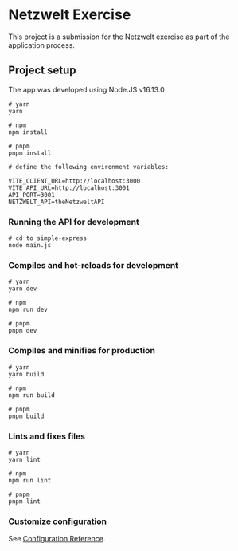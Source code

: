 # Netzwelt Exercise

This project is a submission for the Netzwelt exercise as part of the application process.

## Project setup

The app was developed using Node.JS v16.13.0

```
# yarn
yarn

# npm
npm install

# pnpm
pnpm install

# define the following environment variables:

VITE_CLIENT_URL=http://localhost:3000
VITE_API_URL=http://localhost:3001
API_PORT=3001
NETZWELT_API=theNetzweltAPI
```

### Running the API for development

```
# cd to simple-express
node main.js
```

### Compiles and hot-reloads for development

```
# yarn
yarn dev

# npm
npm run dev

# pnpm
pnpm dev
```

### Compiles and minifies for production

```
# yarn
yarn build

# npm
npm run build

# pnpm
pnpm build
```

### Lints and fixes files

```
# yarn
yarn lint

# npm
npm run lint

# pnpm
pnpm lint
```

### Customize configuration

See [Configuration Reference](https://vitejs.dev/config/).

